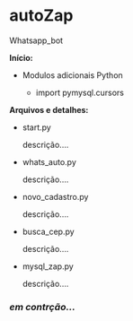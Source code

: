 # autoZap
Whatsapp_bot

<b> Início: </b>
<ul>
  <li> Modulos adicionais Python </li>
    <ul>
      <li> import pymysql.cursors </li>
  </ul>
 </ul>

<b> Arquivos e detalhes: </b>
<ul>
  <li>start.py</li>
    <p>descrição....</p>
  <li>whats_auto.py</li>
    <p>descrição....</p>
  <li>novo_cadastro.py</li>
    <p>descrição....</p>
  <li>busca_cep.py</li>
    <p>descrição....</p>
  <li>mysql_zap.py</li>
    <p>descrição....</p>
</ul>

<h3><i>em contrção...</i></h3>
